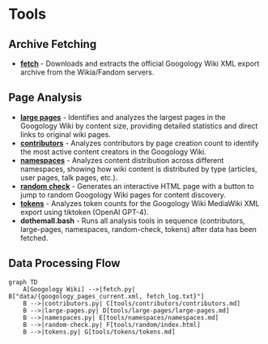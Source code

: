# Tools

## Archive Fetching

- **[fetch](fetch/README.md)** - Downloads and extracts the official Googology Wiki XML export archive from the Wikia/Fandom servers.

## Page Analysis

- **[large pages](large-pages/README.md)** - Identifies and analyzes the largest pages in the Googology Wiki by content size, providing detailed statistics and direct links to original wiki pages.
- **[contributors](contributors/README.md)** - Analyzes contributors by page creation count to identify the most active content creators in the Googology Wiki.
- **[namespaces](namespaces/README.md)** - Analyzes content distribution across different namespaces, showing how wiki content is distributed by type (articles, user pages, talk pages, etc.).
- **[random check](random/README.md)** - Generates an interactive HTML page with a button to jump to random Googology Wiki pages for content discovery.
- **[tokens](tokens/README.md)** - Analyzes token counts for the Googology Wiki MediaWiki XML export using tiktoken (OpenAI GPT-4).
- **dothemall.bash** - Runs all analysis tools in sequence (contributors, large-pages, namespaces, random-check, tokens) after data has been fetched.

## Data Processing Flow

```mermaid
graph TD
    A[Googology Wiki] -->|fetch.py| B["data/{googology_pages_current.xml, fetch_log.txt}"]
    B -->|contributors.py| C[tools/contributors/contributors.md]
    B -->|large-pages.py| D[tools/large-pages/large-pages.md]
    B -->|namespaces.py| E[tools/namespaces/namespaces.md]
    B -->|random-check.py| F[tools/random/index.html]
    B -->|tokens.py| G[tools/tokens/tokens.md]
```
